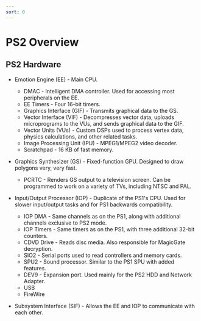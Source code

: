 ```yaml
---
sort: 0
---
```


# PS2 Overview
## PS2 Hardware
- Emotion Engine (EE) - Main CPU.
  + DMAC - Intelligent DMA controller. Used for accessing most peripherals on the EE.
  + EE Timers - Four 16-bit timers.
  + Graphics Interface (GIF) - Transmits graphical data to the GS.
  + Vector Interface (VIF) - Decompresses vector data, uploads microprograms to the VUs, and sends graphical data to the GIF.
  + Vector Units (VUs) - Custom DSPs used to process vertex data, physics calculations, and other related tasks.
  + Image Processing Unit (IPU) - MPEG1/MPEG2 video decoder.
  + Scratchpad - 16 KB of fast memory.
  
- Graphics Synthesizer (GS) - Fixed-function GPU. Designed to draw polygons very, very fast.
  + PCRTC - Renders GS output to a television screen. Can be programmed to work on a variety of TVs, including NTSC and PAL.
  
- Input/Output Processor (IOP) - Duplicate of the PS1's CPU. Used for slower input/output tasks and for PS1 backwards compatibility.
  + IOP DMA - Same channels as on the PS1, along with additional channels exclusive to PS2 mode.
  + IOP Timers - Same timers as on the PS1, with three additional 32-bit counters.
  + CDVD Drive - Reads disc media. Also responsible for MagicGate decryption.
  + SIO2 - Serial ports used to read controllers and memory cards.
  + SPU2 - Sound processor. Similar to the PS1 SPU with added features.
  + DEV9 - Expansion port. Used mainly for the PS2 HDD and Network Adapter.
  + USB
  + FireWire
  
- Subsystem Interface (SIF) - Allows the EE and IOP to communicate with each other.
